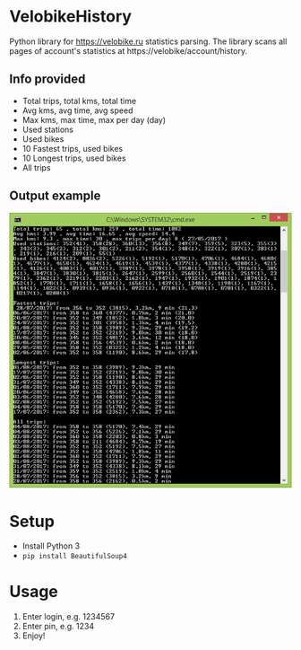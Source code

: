 # VelobikeHistory
Python library for https://velobike.ru statistics parsing.
The library scans all pages of account's statistics at https://velobike/account/history.

## Info provided
* Total trips, total kms, total time
* Avg kms, avg time, avg speed
* Max kms, max time, max per day (day)
* Used stations
* Used bikes
* 10 Fastest trips, used bikes
* 10 Longest trips, used bikes
* All trips

## Output example
![Example](art/VelobikeHistory.png)

# Setup
* Install Python 3
* `pip install BeautifulSoup4`

# Usage
1. Enter login, e.g. 1234567
2. Enter pin, e.g. 1234
3. Enjoy!
